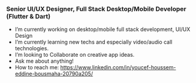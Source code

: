 ### Senior UI/UX Designer, Full Stack Desktop/Mobile Developer (Flutter & Dart)

- I’m currently working on desktop/mobile full stack development, UI/UX Design
- I’m currently learning new techs and especially video/audio call technologies.
- I’m looking to Collaborate on creative app ideas.
- Ask me about anything!
- How to reach me: https://www.linkedin.com/in/youcef-houssem-eddine-bousmaha-20790a205/
